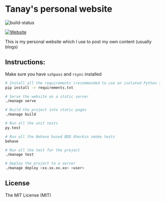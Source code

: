 Tanay's personal website
========================

![build-status](https://travis-ci.org/tanayseven/personal_website.svg?branch=master)

[![Website](https://img.shields.io/website-up-down-green-red/https/tanayseven.com.svg?label=personal_website)]()

This is my personal website which I use to post my own content (usually blogs)

Instructions:
-------------
Make sure you have `sshpass` and `rsync` installed
```bash
# Install all the requirements (recommended to use an isolated Python 3.5 virtualenv)
pip install -r requirements.txt

# Serve the website on a static server
./manage serve

# Build the project into static pages
./manage build

# Run all the unit tests
py.test

# Run all the Behave based BDD Gherkin smoke tests
behave

# Run all the test for the project
./manage test

# Deploy the project to a server
./manage deploy <xx.xx.xx.xx> <user>
```

License
-------
The MIT License (MIT)
